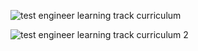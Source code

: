 
![test engineer learning track curriculum](https://cloud.githubusercontent.com/assets/5239538/26372180/f82d0a50-3fca-11e7-93e7-136e621f2633.jpg)


![test engineer learning track curriculum 2](https://cloud.githubusercontent.com/assets/5239538/26372328/953107d4-3fcb-11e7-8443-39b8047247f2.jpg)
